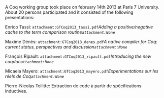 A Coq working group took place on february 14th 2013 at Paris 7 University. About 20 persons participated and it consisted of the following presentations:

Enrico Tassi: `attachment:GTCoq2013_tassi.pdf`_Adding a positive/negative cache to the term comparison routine`attachment:None`_

Maxime Dénès: `attachment:GTCoq2013_denes.pdf`_A native compiler for Coq: current status, perspectives and discussion`attachment:None`_

François Ripault: `attachment:GTCoq2013_ripault.pdf`_Introducing the new coqdoc`attachment:None`_

Micaela Mayero: `attachment:GTCoq2013_mayero.pdf`_Experimentations sur les réels de Coq`attachment:None`_

Pierre-Nicolas Tollitte: Extraction de code à partir de spécifications inductives.

